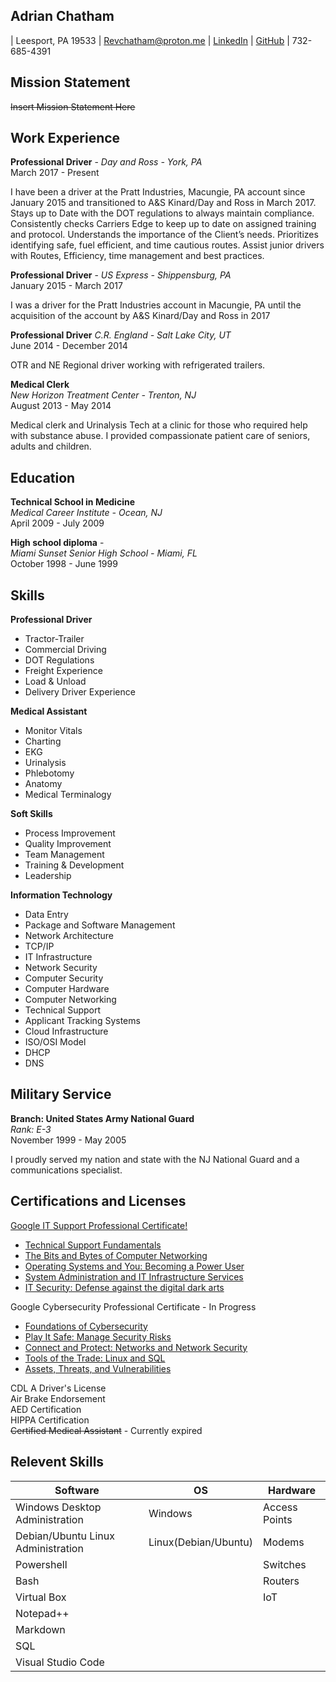 ## Adrian Chatham

| Leesport, PA 19533 | 
Revchatham@proton.me | [LinkedIn](https://www.linkedin.com/in/adrian-d-chatham-453130248) | [GitHub](https://github.com/RevChatham/Angel-Repo) |
732-685-4391   

## Mission Statement
~~Insert Mission Statement Here~~

## Work Experience

**Professional Driver** - 
*Day and Ross - York, PA*  
March 2017 - Present

I have been a driver at the Pratt Industries, Macungie, PA account since January 2015 and transitioned to A&S Kinard/Day and Ross in March 2017.
Stays up to Date with the DOT regulations to always maintain compliance.
Consistently checks Carriers Edge to keep up to date on assigned training and protocol.
Understands the importance of the Client’s needs.
Prioritizes identifying safe, fuel efficient, and time cautious routes.
Assist junior drivers with Routes, Efficiency, time management and best practices.

**Professional Driver** - 
*US Express - Shippensburg, PA*  
January 2015 - March 2017  

I was a driver for the Pratt Industries account in Macungie, PA until the acquisition of the account by A&S Kinard/Day and Ross in 2017

**Professional Driver**
*C.R. England - Salt Lake City, UT*  
June 2014 - December 2014

OTR and NE Regional driver working with refrigerated trailers.

**Medical Clerk**  
*New Horizon Treatment Center - Trenton, NJ*  
August 2013 - May 2014  

Medical clerk and Urinalysis Tech at a clinic for those who required help with substance abuse.
I provided compassionate patient care of seniors, adults and children.
   
## Education

**Technical School in Medicine**  
*Medical Career Institute - Ocean, NJ*  
April 2009 - July 2009


**High school diploma** -  
*Miami Sunset Senior High School - Miami, FL*  
October 1998 - June 1999

## Skills

**Professional Driver**
* Tractor-Trailer
* Commercial Driving
* DOT Regulations
* Freight Experience
* Load & Unload
* Delivery Driver Experience

**Medical Assistant**
* Monitor Vitals
* Charting
* EKG
* Urinalysis
* Phlebotomy
* Anatomy
* Medical Terminalogy

**Soft Skills**
* Process Improvement
* Quality Improvement
* Team Management
* Training & Development
* Leadership

**Information Technology**

* Data Entry
* Package and Software Management
* Network Architecture
* TCP/IP
* IT Infrastructure
* Network Security
* Computer Security
* Computer Hardware
* Computer Networking
* Technical Support
* Applicant Tracking Systems
* Cloud Infrastructure
* ISO/OSI Model
* DHCP
* DNS



## Military Service

**Branch: United States Army National Guard**  
*Rank: E-3*  
November 1999 - May 2005

I proudly served my nation and state with the NJ National Guard and a communications specialist.

## Certifications and Licenses

[Google IT Support Professional Certificate!](https://coursera.org/share/624b2e05befd543a7fa144155daa0124)
  * [Technical Support Fundamentals](https://coursera.org/share/b613b95f65aaf108b586e6c7aacb7abd)
  * [The Bits and Bytes of Computer Networking](https://coursera.org/share/543c2e0f4db672132a150da05abb8025)
  * [Operating Systems and You: Becoming a Power User](https://coursera.org/share/ae64fb4f779fe4ecc2a0b7fb13cdce30)
  * [System Administration and IT Infrastructure Services](https://coursera.org/share/3f9a6ee03327348bdced10d188fc7751)
  * [IT Security: Defense against the digital dark arts](https://coursera.org/share/3b9561c7820893ad690406db55bfd255)

Google Cybersecurity Professional Certificate - In Progress 
 * [Foundations of Cybersecurity](https://coursera.org/share/53e9be378008ee0a3706df795130b430)
 * [Play It Safe: Manage Security Risks](https://coursera.org/share/53e9be378008ee0a3706df795130b430)
 * [Connect and Protect: Networks and Network Security](https://coursera.org/share/243f033bec1b5a6e0d9f63a7b0eeb5f5)
 * [Tools of the Trade: Linux and SQL](https://www.coursera.org/account/accomplishments/verify/IEUN0CJTEH0A)  
 * [Assets, Threats, and Vulnerabilities](https://coursera.org/share/f62c7138534ee8260000f6438ef1c104)

CDL A Driver's License  
Air Brake Endorsement  
AED Certification   
HIPPA Certification  
~~Certified Medical Assistant~~ - Currently expired

## Relevent Skills

| Software |   OS  | Hardware   |   
| ----- |   -------    |------  |   
| Windows Desktop Administration |   Windows  | Access Points      |   
| Debian/Ubuntu Linux Administration |   Linux(Debian/Ubuntu)  | Modems |   
| Powershell|     | Switches  |   
| Bash   |     | Routers |   
| Virtual Box  |      |IoT |  
| Notepad++ |      |     |   
| Markdown |      |   |   
|  SQL   |     |      |  
|  Visual Studio Code   |     |      | 

